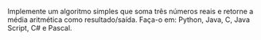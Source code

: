 Implemente um algoritmo simples que soma três números reais e retorne a média
aritmética como resultado/saída. Faça-o em: Python, Java, C, Java Script, C# e
Pascal.
